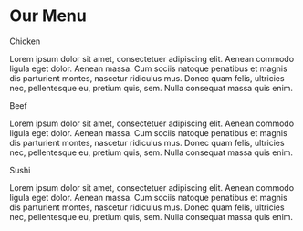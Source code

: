 <!DOCTYPE html> 
<head> 
<title>Assignment Solution for Module 2</title> 
<meta name="viewport" content="width=device-width, initial-scale=1"> 
<link rel="stylesheet" type="text/css" href="style2.css"> 
</head> 
<body> 
<h1>Our Menu</h1> 
<div class="col-lg-4 col-md-6 col-sm-12"> 
   	<div class="box"> 
   		<p class="content-name name1">Chicken</p> 
   		<p class="content">Lorem ipsum dolor sit amet, consectetuer adipiscing elit. Aenean commodo ligula eget dolor. Aenean massa. Cum sociis natoque penatibus et magnis dis parturient montes, nascetur ridiculus mus. Donec quam felis, ultricies nec, pellentesque eu, pretium quis, sem. Nulla consequat massa quis enim.</p> 
   	</div> 
</div> 
<div class="col-lg-4 col-md-6 col-sm-12"> 
  	<div class="box"> 
    		<p class="content-name name2">Beef</p> 
   		<p class="content">Lorem ipsum dolor sit amet, consectetuer adipiscing elit. Aenean commodo ligula eget dolor. Aenean massa. Cum sociis natoque penatibus et magnis dis parturient montes, nascetur ridiculus mus. Donec quam felis, ultricies nec, pellentesque eu, pretium quis, sem. Nulla consequat massa quis enim.</p> 
   	</div> 
</div> 
<div class="col-lg-4 col-md-12 col-sm-12"> 
   	<div class="box"> 
   		<p class="content-name name3">Sushi</p> 
   		<p class="content">Lorem ipsum dolor sit amet, consectetuer adipiscing elit. Aenean commodo ligula eget dolor. Aenean massa. Cum sociis natoque penatibus et magnis dis parturient montes, nascetur ridiculus mus. Donec quam felis, ultricies nec, pellentesque eu, pretium quis, sem. Nulla consequat massa quis enim.</p> 
  	</div>	 
</div> 
</body> 
</html>
 
